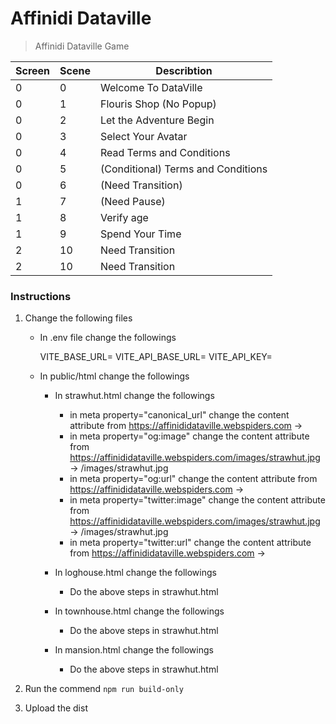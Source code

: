 # Affinidi Dataville

> Affinidi Dataville Game

| Screen   | Scene   | Describtion                               |
| -------- | ------- | ----------------------------------------- |
| 0        | 0       | Welcome To DataVille                      |
| 0        | 1       | Flouris Shop (No Popup)                   |
| 0        | 2       | Let the Adventure Begin                   |
| 0        | 3       | Select Your Avatar                        |
| 0        | 4       | Read Terms and Conditions                 |
| 0        | 5       | (Conditional) Terms and Conditions        |
| 0        | 6       | (Need Transition)                         |
| 1        | 7       | (Need Pause)                              |
| 1        | 8       | Verify age                                |
| 1        | 9       | Spend Your Time                           |
| 2        | 10      | Need Transition                           |
| 2        | 10      | Need Transition                           |

### Instructions

1. Change the following files

    - In .env file change the followings

        VITE_BASE_URL=<the offical url>
        VITE_API_BASE_URL=<the api endpoint>
        VITE_API_KEY=<if any api key required else empty>

    - In public/html change the followings
        
        - In strawhut.html change the followings

            - in meta property="canonical_url" change the content attribute from https://affinididataville.webspiders.com -> <the offical url>
            - in meta property="og:image" change the content attribute from https://affinididataville.webspiders.com/images/strawhut.jpg -> <the offical url>/images/strawhut.jpg
            - in meta property="og:url" change the content attribute from https://affinididataville.webspiders.com -> <the offical url>
            - in meta property="twitter:image" change the content attribute from https://affinididataville.webspiders.com/images/strawhut.jpg -> <the offical url>/images/strawhut.jpg
            - in meta property="twitter:url" change the content attribute from https://affinididataville.webspiders.com -> <the offical url>
        
        - In loghouse.html change the followings

            - Do the above steps in strawhut.html

        - In townhouse.html change the followings

            - Do the above steps in strawhut.html

        - In mansion.html change the followings

            - Do the above steps in strawhut.html

2. Run the commend `npm run build-only`

3. Upload the dist
